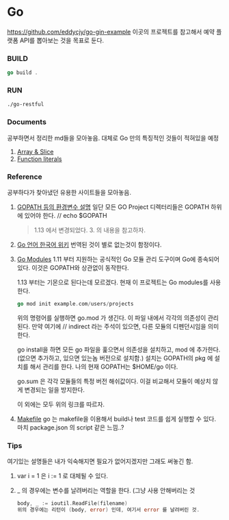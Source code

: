 # Go

https://github.com/eddycjy/go-gin-example 이곳의 프로젝트를 참고해서 예약 플랫폼 API를 뽑아보는 것을 목표로 둔다.

### BUILD
```go
go build .
```

### RUN
```bash
./go-restful
```

### Documents

공부하면서 정리한 md들을 모아놓음. 대체로 Go 만의 특징적인 것들이 적혀있을 예정

1. [Array & Slice](https://github.com/FullOfOrange/Go/blob/master/docs/arrays%26slices.md)
2. [Function literals](https://github.com/FullOfOrange/Go/blob/master/docs/functionLiterals.md)

### Reference

공부하다가 찾아냈던 유용한 사이트들을 모아놓음.

1. [GOPATH 등의 환경변수 설명](https://steemit.com/golang/@dakeshi/go-gopath-gobin)
   일단 모든 GO Project 디렉터리들은 GOPATH 하위에 있어야 한다. // echo \$GOPATH

   > 1.13 에서 변경되었다. 3. 의 내용을 참고하자.

2. [Go 언어 한국어 위키](https://github.com/golang-kr/golang-doc/wiki)
   번역된 것이 별로 없는것이 함정이다.

3. [Go Modules](https://johngrib.github.io/wiki/golang-mod/)
   1.11 부터 지원하는 공식적인 Go 모듈 관리 도구이며 Go에 종속되어있다. 이것은 GOPATH와 상관없이 동작한다.

   1.13 부터는 기몬으로 된다는데 모르겠다. 현재 이 프로젝트는 Go modules를 사용한다.
   ```go
   go mod init example.com/users/projects
   ```
   위의 명령어를 실행하면 go.mod 가 생긴다. 이 파일 내에서 각각의 의존성이 관리된다.
   만약 여기에 // indirect 라는 주석이 있으면, 다른 모듈의 디펜던시임을 의미한다.

   go install을 하면 모든 go 파일을 훑으면서 의존성을 설치하고, mod 에 추가한다. (없으면 추가하고, 있으면 있는놈 버전으로 설치함.) 설치는 GOPATH의 pkg 에 설치를 해서 관리를 한다. 나의 현재 GOPATH는 $HOME/go 이다.

   go.sum 은 각각 모듈들의 특정 버전 해쉬값이다. 이걸 비교해서 모듈이 예상치 않게 변경되는 일을 방지한다.

   이 외에는 모두 위의 링크를 따르자.

4. [Makefile](https://sohlich.github.io/post/go_makefile/)
   go 는 makefile을 이용해서 build나 test 코드를 쉽게 실행할 수 있다. 마치 package.json 의 script 같은 느낌..?

### Tips

여기있는 설명들은 내가 익숙해지면 필요가 없어지겠지만 그래도 써놓긴 함.

1. var i = 1 은 i := 1 로 대체될 수 있다.

2. \_ 의 경우에는 변수를 날려버리는 역할을 한다. (그냥 사용 안해버리는 것
   ```go
   body, _ := ioutil.ReadFile(filename)
   위의 경우에는 리턴이 (body, error) 인데, 여기서 error 를 날려버린 것.
   ```
